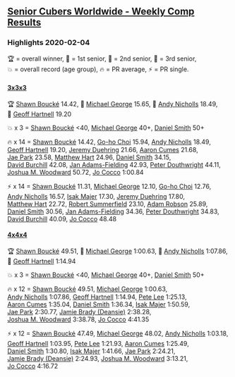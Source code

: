<style>table {white-space: nowrap;}</style>

## [Senior Cubers Worldwide - Weekly Comp Results](/scw-comp/results/)
### Highlights 2020-02-04

<span style="white-space: nowrap;">🏆 = overall winner</span>, <span style="white-space: nowrap;">🥇 = 1st senior</span>, <span style="white-space: nowrap;">🥈 = 2nd senior</span>, <span style="white-space: nowrap;">🥉 = 3rd senior</span>, <span style="white-space: nowrap;">💥 = overall record (age group)</span>, <span style="white-space: nowrap;">🔥 = PR average</span>, <span style="white-space: nowrap;">⚡ = PR single</span>.

#### [3x3x3](333.md)

<span style="white-space: nowrap;">🏆 [Shawn Boucké](../../persons/shawn_boucke/333.md) 14.42</span>, <span style="white-space: nowrap;">🥇 [Michael George](../../persons/michael_george/333.md) 15.65</span>, <span style="white-space: nowrap;">🥈 [Andy Nicholls](../../persons/andy_nicholls/333.md) 18.49</span>, <span style="white-space: nowrap;">🥉 [Geoff Hartnell](../../persons/geoff_hartnell/333.md) 19.20</span>

💥 x 3 = <span style="white-space: nowrap;">[Shawn Boucké](../../persons/shawn_boucke/333.md) <40</span>, <span style="white-space: nowrap;">[Michael George](../../persons/michael_george/333.md) 40+</span>, <span style="white-space: nowrap;">[Daniel Smith](../../persons/daniel_smith/333.md) 50+</span>

🔥 x 14 = <span style="white-space: nowrap;">[Shawn Boucké](../../persons/shawn_boucke/333.md) 14.42</span>, <span style="white-space: nowrap;">[Go-ho Choi](../../persons/go_ho_choi/333.md) 15.94</span>, <span style="white-space: nowrap;">[Andy Nicholls](../../persons/andy_nicholls/333.md) 18.49</span>, <span style="white-space: nowrap;">[Geoff Hartnell](../../persons/geoff_hartnell/333.md) 19.20</span>, <span style="white-space: nowrap;">[Jeremy Duehring](../../persons/jeremy_duehring/333.md) 21.66</span>, <span style="white-space: nowrap;">[Aaron Cumes](../../persons/aaron_cumes/333.md) 21.68</span>, <span style="white-space: nowrap;">[Jae Park](../../persons/jae_park/333.md) 23.58</span>, <span style="white-space: nowrap;">[Matthew Hart](../../persons/matthew_hart/333.md) 24.96</span>, <span style="white-space: nowrap;">[Daniel Smith](../../persons/daniel_smith/333.md) 34.15</span>, <span style="white-space: nowrap;">[David Burchill](../../persons/david_burchill/333.md) 42.08</span>, <span style="white-space: nowrap;">[Jan Adams-Fielding](../../persons/jan_adams_fielding/333.md) 42.93</span>, <span style="white-space: nowrap;">[Peter Douthwright](../../persons/peter_douthwright/333.md) 44.11</span>, <span style="white-space: nowrap;">[Joshua M. Woodward](../../persons/joshua_m_woodward/333.md) 50.72</span>, <span style="white-space: nowrap;">[Jo Cocco](../../persons/jo_cocco/333.md) 1:00.84</span>

⚡ x 14 = <span style="white-space: nowrap;">[Shawn Boucké](../../persons/shawn_boucke/333.md) 11.31</span>, <span style="white-space: nowrap;">[Michael George](../../persons/michael_george/333.md) 12.10</span>, <span style="white-space: nowrap;">[Go-ho Choi](../../persons/go_ho_choi/333.md) 12.76</span>, <span style="white-space: nowrap;">[Andy Nicholls](../../persons/andy_nicholls/333.md) 16.57</span>, <span style="white-space: nowrap;">[Isak Majer](../../persons/isak_majer/333.md) 17.30</span>, <span style="white-space: nowrap;">[Jeremy Duehring](../../persons/jeremy_duehring/333.md) 17.80</span>, <span style="white-space: nowrap;">[Matthew Hart](../../persons/matthew_hart/333.md) 22.72</span>, <span style="white-space: nowrap;">[Robert Summerfield](../../persons/robert_summerfield/333.md) 23.10</span>, <span style="white-space: nowrap;">[Adam Robson](../../persons/adam_robson/333.md) 25.89</span>, <span style="white-space: nowrap;">[Daniel Smith](../../persons/daniel_smith/333.md) 30.56</span>, <span style="white-space: nowrap;">[Jan Adams-Fielding](../../persons/jan_adams_fielding/333.md) 34.36</span>, <span style="white-space: nowrap;">[Peter Douthwright](../../persons/peter_douthwright/333.md) 34.83</span>, <span style="white-space: nowrap;">[David Burchill](../../persons/david_burchill/333.md) 40.09</span>, <span style="white-space: nowrap;">[Jo Cocco](../../persons/jo_cocco/333.md) 48.48</span>

#### [4x4x4](444.md)

<span style="white-space: nowrap;">🏆 [Shawn Boucké](../../persons/shawn_boucke/444.md) 49.51</span>, <span style="white-space: nowrap;">🥇 [Michael George](../../persons/michael_george/444.md) 1:00.63</span>, <span style="white-space: nowrap;">🥈 [Andy Nicholls](../../persons/andy_nicholls/444.md) 1:07.86</span>, <span style="white-space: nowrap;">🥉 [Geoff Hartnell](../../persons/geoff_hartnell/444.md) 1:14.94</span>

💥 x 3 = <span style="white-space: nowrap;">[Shawn Boucké](../../persons/shawn_boucke/444.md) <40</span>, <span style="white-space: nowrap;">[Michael George](../../persons/michael_george/444.md) 40+</span>, <span style="white-space: nowrap;">[Daniel Smith](../../persons/daniel_smith/444.md) 50+</span>

🔥 x 12 = <span style="white-space: nowrap;">[Shawn Boucké](../../persons/shawn_boucke/444.md) 49.51</span>, <span style="white-space: nowrap;">[Michael George](../../persons/michael_george/444.md) 1:00.63</span>, <span style="white-space: nowrap;">[Andy Nicholls](../../persons/andy_nicholls/444.md) 1:07.86</span>, <span style="white-space: nowrap;">[Geoff Hartnell](../../persons/geoff_hartnell/444.md) 1:14.94</span>, <span style="white-space: nowrap;">[Pete Lee](../../persons/pete_lee/444.md) 1:25.13</span>, <span style="white-space: nowrap;">[Aaron Cumes](../../persons/aaron_cumes/444.md) 1:35.04</span>, <span style="white-space: nowrap;">[Daniel Smith](../../persons/daniel_smith/444.md) 1:36.34</span>, <span style="white-space: nowrap;">[Isak Majer](../../persons/isak_majer/444.md) 1:50.59</span>, <span style="white-space: nowrap;">[Jae Park](../../persons/jae_park/444.md) 2:30.77</span>, <span style="white-space: nowrap;">[Jamie Brady (Deansie)](../../persons/jamie_brady/444.md) 2:38.28</span>, <span style="white-space: nowrap;">[Joshua M. Woodward](../../persons/joshua_m_woodward/444.md) 3:38.78</span>, <span style="white-space: nowrap;">[Jo Cocco](../../persons/jo_cocco/444.md) 4:41.35</span>

⚡ x 12 = <span style="white-space: nowrap;">[Shawn Boucké](../../persons/shawn_boucke/444.md) 47.49</span>, <span style="white-space: nowrap;">[Michael George](../../persons/michael_george/444.md) 48.02</span>, <span style="white-space: nowrap;">[Andy Nicholls](../../persons/andy_nicholls/444.md) 1:03.18</span>, <span style="white-space: nowrap;">[Geoff Hartnell](../../persons/geoff_hartnell/444.md) 1:03.95</span>, <span style="white-space: nowrap;">[Pete Lee](../../persons/pete_lee/444.md) 1:21.93</span>, <span style="white-space: nowrap;">[Aaron Cumes](../../persons/aaron_cumes/444.md) 1:25.49</span>, <span style="white-space: nowrap;">[Daniel Smith](../../persons/daniel_smith/444.md) 1:30.80</span>, <span style="white-space: nowrap;">[Isak Majer](../../persons/isak_majer/444.md) 1:41.66</span>, <span style="white-space: nowrap;">[Jae Park](../../persons/jae_park/444.md) 2:24.21</span>, <span style="white-space: nowrap;">[Jamie Brady (Deansie)](../../persons/jamie_brady/444.md) 2:24.93</span>, <span style="white-space: nowrap;">[Joshua M. Woodward](../../persons/joshua_m_woodward/444.md) 3:13.21</span>, <span style="white-space: nowrap;">[Jo Cocco](../../persons/jo_cocco/444.md) 4:16.72</span>


<!-- Global site tag (gtag.js) - Google Analytics -->
<script async src="https://www.googletagmanager.com/gtag/js?id=UA-86348435-3"></script>
<script>window.dataLayer = window.dataLayer || []; function gtag() {dataLayer.push(arguments);} gtag('js', new Date()); gtag('config', 'UA-86348435-3');</script>
